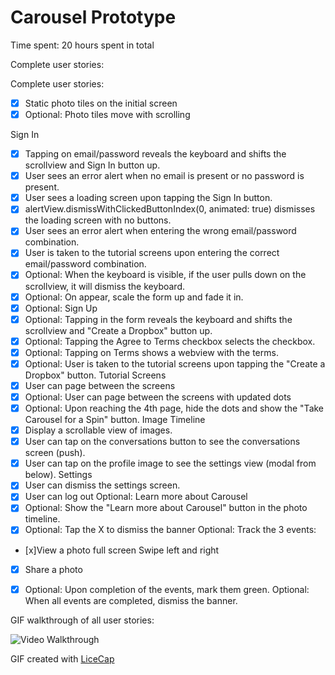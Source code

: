 # Carousel Prototype


Time spent: 20 hours spent in total

Complete user stories: 

Complete user stories: 

* [x] Static photo tiles on the initial screen
* [x] Optional: Photo tiles move with scrolling

Sign In
* [x] Tapping on email/password reveals the keyboard and shifts the scrollview and Sign In button up.
* [x] User sees an error alert when no email is present or no password is present.
* [x] User sees a loading screen upon tapping the Sign In button.
* [x] alertView.dismissWithClickedButtonIndex(0, animated: true) dismisses the loading screen with no buttons.
* [x] User sees an error alert when entering the wrong email/password combination.
* [x] User is taken to the tutorial screens upon entering the correct email/password combination.
* [x] Optional: When the keyboard is visible, if the user pulls down on the scrollview, it will dismiss the keyboard.
* [x] Optional: On appear, scale the form up and fade it in.
* [x] Optional: Sign Up
* [x] Optional: Tapping in the form reveals the keyboard and shifts the scrollview and "Create a Dropbox" button up.
* [x] Optional: Tapping the Agree to Terms checkbox selects the checkbox.
* [x] Optional: Tapping on Terms shows a webview with the terms.
* [x] Optional: User is taken to the tutorial screens upon tapping the "Create a Dropbox" button.
Tutorial Screens
* [x] User can page between the screens
* [x] Optional: User can page between the screens with updated dots
* [x] Optional: Upon reaching the 4th page, hide the dots and show the "Take Carousel for a Spin" button.
Image Timeline
* [x] Display a scrollable view of images.
* [x] User can tap on the conversations button to see the conversations screen (push).
* [x] User can tap on the profile image to see the settings view (modal from below).
Settings
* [x] User can dismiss the settings screen.
* [x] User can log out
Optional: Learn more about Carousel
* [x] Optional: Show the "Learn more about Carousel" button in the photo timeline.
* [x] Optional: Tap the X to dismiss the banner
 Optional: Track the 3 events:
* [x]View a photo full screen
Swipe left and right
* [x] Share a photo
* [x] Optional: Upon completion of the events, mark them green.
Optional: When all events are completed, dismiss the banner.


GIF walkthrough of all user stories:

![Video Walkthrough](https://github.com/uxmin/Carousel/blob/master/CarouselWalkthrough.gif)

GIF created with [LiceCap](http://www.cockos.com/licecap/)
